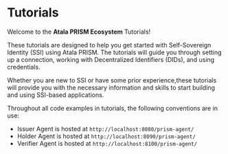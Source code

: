 # Tutorials

Welcome to the **Atala PRISM Ecosystem** Tutorials!

These tutorials are designed to help you get started with Self-Sovereign Identity (SSI) using Atala PRISM.
The tutorials will guide you through setting up a connection, working with Decentralized Identifiers (DIDs), and using credentials.

Whether you are new to SSI or have some prior experience,these tutorials will provide you with the necessary information and skills to start building and using SSI-based applications.

Throughout all code examples in tutorials, the following conventions are in use:
* Issuer Agent is hosted at `http://localhost:8080/prism-agent/`
* Holder Agent is hosted at `http://localhost:8090/prism-agent/`
* Verifier Agent is hosted at `http://localhost:8100/prism-agent/`
